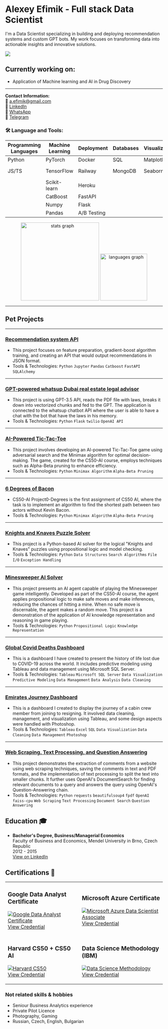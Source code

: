 # Alexey Efimik - Full stack Data Scientist

I'm a Data Scientist specializing in building and deploying recommendation systems and custom GPT bots. My work focuses on transforming data into actionable insights and innovative solutions.

<img src="https://i.imgur.com/SnzwjPH.jpg">

## Currently working on:
- Application of Machine learning and AI in Drug Discovery
---

**Contact Information:**  
📧 [a.efimik@gmail.com](mailto:a.efimik@gmail.com)  
🔗 [LinkedIn](https://www.linkedin.com/in/efimik/)  
📱 [WhatsApp](https://wa.me/971527846185)  
📱 [Telegram](https://t.me/yourtelegramusername)

<h3 align="left">🛠 Language and Tools:</h3>

| Programming Languages | Machine Learning | Deployment  | Databases | Visualization | Chemoinformatics | Others       |
|-----------------------|------------------|-------------|-----------|---------------|------------------|--------------|
| Python                | PyTorch          | Docker      | SQL       | Matplotlib    | RdKit            | Modjourney   |
| JS/TS                 | TensorFlow       | Railway     | MongoDB   | Seaborn       | Chemcrow         | Custom GPTs  |
|                       | Scikit-learn     | Heroku      |           |               |                  | Data Mining  |
|                       | CatBoost         | FastAPI     |           |               |                  |              |
|                       | Numpy            | Flask       |           |               |                  |              |
|                       | Pandas           | A/B Testing |           |               |                  |              |




<div align="center">
  <img src="https://github-readme-stats.vercel.app/api?username=Alexey3250&hide_title=false&hide_rank=true&show_icons=true&include_all_commits=true&count_private=true&disable_animations=false&theme=radical&locale=en&hide_border=false&order=1" height="250" alt="stats graph"  />
  <img src="https://github-readme-stats.vercel.app/api/top-langs?username=Alexey3250&locale=en&hide_title=false&layout=compact&card_width=320&langs_count=5&theme=radical&hide_border=false&order=2" height="150" alt="languages graph"  />
</div>

---


## Pet Projects

---

### [Recommendation system API](https://github.com/Alexey3250/Recommender_API)
- This project focuses on feature preparation, gradient-boost algorithm training, and creating an API that would output recommendations in JSON format.
- Tools & Technologies: `Python` `Jupyter` `Pandas` `Catboost` `FastAPI` `SQLAlchemy`

---

### [GPT-powered whatsup Dubai real estate legal advisor](https://github.com/Alexey3250/Legal-Advisor)
- This project is using GPT-3.5 API, reads the PDF file with laws, breaks it down into vectorized chunks and fed to the GPT. The application is connected to the whatsup chatbot API where the user is able to have a chat with the bot that have the laws in his memory.
- Tools & Technologies: `Python` `Flask` `twilio` `OpenAI API`

---

### [AI-Powered Tic-Tac-Toe](https://github.com/Alexey3250/ai50-Tic-Tac-Toe)
- This project involves developing an AI-powered Tic-Tac-Toe game using adversarial search and the Minimax algorithm for optimal decision-making. The game, created for the CS50-AI course, employs techniques such as Alpha-Beta pruning to enhance efficiency.
- Tools & Technologies: `Python` `Minimax Algorithm` `Alpha-Beta Pruning`

---

### [6 Degrees of Bacon](https://github.com/Alexey3250/ai50)
- CS50-AI Project0-Degrees is the first assignment of CS50 AI, where the task is to implement an algorithm to find the shortest path between two actors without Kevin Bacon.
- Tools & Technologies: `Python` `Minimax Algorithm` `Alpha-Beta Pruning`

---

### [Knights and Knaves Puzzle Solver](https://github.com/Alexey3250/Knights)
- This project is a Python-based AI solver for the logical "Knights and Knaves" puzzles using propositional logic and model checking.
- Tools & Technologies: `Python` `Data Structures` `Search Algorithms` `File I/O` `Exception Handling`

---

### [Minesweeper AI Solver](https://github.com/Alexey3250/Minesweeper)
- This project presents an AI agent capable of playing the Minesweeper game intelligently. Developed as part of the CS50-AI course, the agent applies propositional logic to make safe moves and make inferences, reducing the chances of hitting a mine. When no safe move is discernable, the agent makes a random move. This project is a demonstration of the application of AI knowledge representation and reasoning in game playing.
- Tools & Technologies: `Python` `Propositional Logic` `Knowledge Representation`

---

### [Global Covid Deaths Dashboard](https://public.tableau.com/app/profile/alexey.efimik/viz/GlobalCovidDeathsDashboard/Dashboard1)
- This is a dashboard I have created to present the history of life lost due to COVID-19 across the world. It includes predictive modeling using Tableau and data management using Microsoft SQL Server.
- Tools & Technologies: `Tableau` `Microsoft SQL Server` `Data Visualization` `Predictive Modeling` `Data Management` `Data Analysis` `Data Cleaning`

---

### [Emirates Journey Dashboard](https://i.imgur.com/FfinEOd.png)
- This is a dashboard I created to display the journey of a cabin crew member from joining to resigning. It involved data cleaning, management, and visualization using Tableau, and some design aspects were handled with Photoshop.
- Tools & Technologies: `Tableau` `Excel` `SQL` `Data Visualization` `Data Cleaning` `Data Management` `Photoshop`

---

### [Web Scraping, Text Processing, and Question Answering](https://github.com/Alexey3250/Bulgarian-Spider)
- This project demonstrates the extraction of comments from a website using web scraping techniques, saving the comments in text and PDF formats, and the implementation of text processing to split the text into smaller chunks. It further uses OpenAI's DocumentSearch for finding relevant documents to a query and answers the query using OpenAI's Question-Answering chain.
- Tools & Technologies: `Python` `requests` `beautifulsoup4` `fpdf` `OpenAI` `faiss-cpu` `Web Scraping` `Text Processing` `Document Search` `Question Answering`

## Education 🎓

- **Bachelor's Degree, Business/Managerial Economics**  
  Faculty of Business and Economics, Mendel University in Brno, Czech Republic  
  2012 - 2015  
  [View on LinkedIn](https://www.linkedin.com/school/provozne-ekonomicka-fakulta-mendelovy-univerzity-v-brne/)

## Certifications 📜

<table>
<tr>
<td>

### Google Data Analyst Certificate
[![Google Data Analyst Certificate](https://images.credly.com/size/110x110/images/7abb071f-772a-46fe-a899-5a11699a62dc/GCC_badge_DA_1000x1000.png)](https://www.credly.com/badges/b1b99106-841e-4d6a-a35a-4b43666188cf/public_url)  
[View Credential](https://www.credly.com/badges/b1b99106-841e-4d6a-a35a-4b43666188cf/public_url)

</td>
<td>

### Microsoft Azure Certificate
[![Microsoft Azure Data Scientist Associate](https://images.credly.com/size/110x110/images/be8fcaeb-c769-4858-b567-ffaaa73ce8cf/image.png)](https://www.credly.com/badges/a4c3274d-286a-4612-86cd-2024f9615766/public_url)  
[View Credential](https://www.credly.com/badges/a4c3274d-286a-4612-86cd-2024f9615766/public_url)

</td>
</tr>
<tr>
<td>

### Harvard CS50 + CS50 AI
[![Harvard CS50](https://i.imgur.com/ZanYQxg.png)](https://certificates.cs50.io/ee8f7ceb-2ba4-4ec6-8275-8a57f92bcbef.pdf?size=letter)  
[View Credential](https://certificates.cs50.io/ee8f7ceb-2ba4-4ec6-8275-8a57f92bcbef.pdf?size=letter)

</td>
<td>

### Data Science Methodology (IBM)
[![Data Science Methodology](https://images.credly.com/size/110x110/images/46defa53-a922-47bd-94ea-b43488f5cd8a/Data_Science_Methodology_Foundational.png)](https://www.credly.com/badges/f971140c-4747-47f7-a7b5-99d8ecbf6d7f/public_url)  
[View Credential](https://www.credly.com/badges/f971140c-4747-47f7-a7b5-99d8ecbf6d7f/public_url)

</td>
</tr>
</table>



### Not related skills & hobbies

- Seniour Business Analytics experience 
- Private Pilot Licence
- Photography, Gaming
- Russian, Czech, English, Bulgarian
